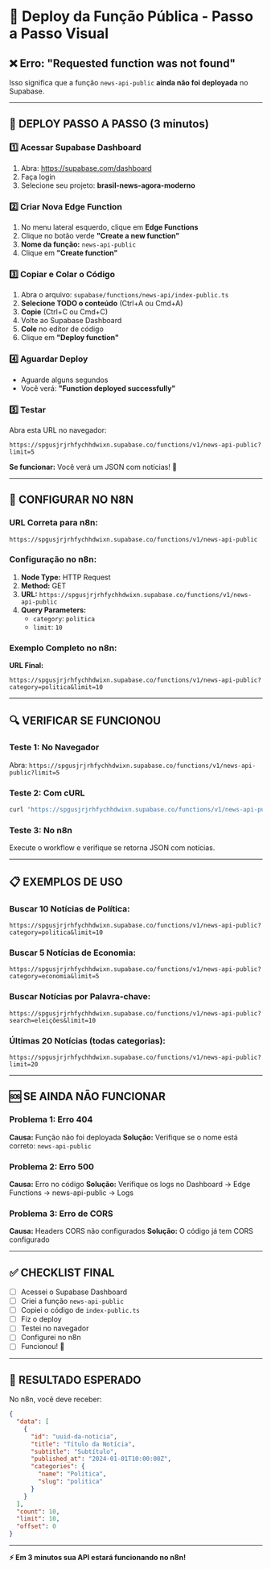 # 🚀 Deploy da Função Pública - Passo a Passo Visual

## ❌ Erro: "Requested function was not found"

Isso significa que a função `news-api-public` **ainda não foi deployada** no Supabase.

---

## 📱 DEPLOY PASSO A PASSO (3 minutos)

### 1️⃣ Acessar Supabase Dashboard

1. Abra: https://supabase.com/dashboard
2. Faça login
3. Selecione seu projeto: **brasil-news-agora-moderno**

### 2️⃣ Criar Nova Edge Function

1. No menu lateral esquerdo, clique em **Edge Functions**
2. Clique no botão verde **"Create a new function"**
3. **Nome da função:** `news-api-public`
4. Clique em **"Create function"**

### 3️⃣ Copiar e Colar o Código

1. Abra o arquivo: `supabase/functions/news-api/index-public.ts`
2. **Selecione TODO o conteúdo** (Ctrl+A ou Cmd+A)
3. **Copie** (Ctrl+C ou Cmd+C)
4. Volte ao Supabase Dashboard
5. **Cole** no editor de código
6. Clique em **"Deploy function"**

### 4️⃣ Aguardar Deploy

- Aguarde alguns segundos
- Você verá: **"Function deployed successfully"**

### 5️⃣ Testar

Abra esta URL no navegador:
```
https://spgusjrjrhfychhdwixn.supabase.co/functions/v1/news-api-public?limit=5
```

**Se funcionar:** Você verá um JSON com notícias! 🎉

---

## 🧪 CONFIGURAR NO N8N

### URL Correta para n8n:
```
https://spgusjrjrhfychhdwixn.supabase.co/functions/v1/news-api-public
```

### Configuração no n8n:

1. **Node Type:** HTTP Request
2. **Method:** GET
3. **URL:** `https://spgusjrjrhfychhdwixn.supabase.co/functions/v1/news-api-public`
4. **Query Parameters:**
   - `category`: `politica`
   - `limit`: `10`

### Exemplo Completo no n8n:

**URL Final:**
```
https://spgusjrjrhfychhdwixn.supabase.co/functions/v1/news-api-public?category=politica&limit=10
```

---

## 🔍 VERIFICAR SE FUNCIONOU

### Teste 1: No Navegador
Abra: `https://spgusjrjrhfychhdwixn.supabase.co/functions/v1/news-api-public?limit=5`

### Teste 2: Com cURL
```bash
curl "https://spgusjrjrhfychhdwixn.supabase.co/functions/v1/news-api-public?category=politica&limit=10"
```

### Teste 3: No n8n
Execute o workflow e verifique se retorna JSON com notícias.

---

## 📋 EXEMPLOS DE USO

### Buscar 10 Notícias de Política:
```
https://spgusjrjrhfychhdwixn.supabase.co/functions/v1/news-api-public?category=politica&limit=10
```

### Buscar 5 Notícias de Economia:
```
https://spgusjrjrhfychhdwixn.supabase.co/functions/v1/news-api-public?category=economia&limit=5
```

### Buscar Notícias por Palavra-chave:
```
https://spgusjrjrhfychhdwixn.supabase.co/functions/v1/news-api-public?search=eleições&limit=10
```

### Últimas 20 Notícias (todas categorias):
```
https://spgusjrjrhfychhdwixn.supabase.co/functions/v1/news-api-public?limit=20
```

---

## 🆘 SE AINDA NÃO FUNCIONAR

### Problema 1: Erro 404
**Causa:** Função não foi deployada
**Solução:** Verifique se o nome está correto: `news-api-public`

### Problema 2: Erro 500
**Causa:** Erro no código
**Solução:** Verifique os logs no Dashboard → Edge Functions → news-api-public → Logs

### Problema 3: Erro de CORS
**Causa:** Headers CORS não configurados
**Solução:** O código já tem CORS configurado

---

## ✅ CHECKLIST FINAL

- [ ] Acessei o Supabase Dashboard
- [ ] Criei a função `news-api-public`
- [ ] Copiei o código de `index-public.ts`
- [ ] Fiz o deploy
- [ ] Testei no navegador
- [ ] Configurei no n8n
- [ ] Funcionou! 🎉

---

## 🎯 RESULTADO ESPERADO

No n8n, você deve receber:

```json
{
  "data": [
    {
      "id": "uuid-da-noticia",
      "title": "Título da Notícia",
      "subtitle": "Subtítulo",
      "published_at": "2024-01-01T10:00:00Z",
      "categories": {
        "name": "Política",
        "slug": "politica"
      }
    }
  ],
  "count": 10,
  "limit": 10,
  "offset": 0
}
```

---

**⚡ Em 3 minutos sua API estará funcionando no n8n!**
